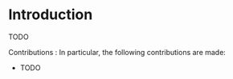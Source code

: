 # Introduction

TODO

Contributions
:   In particular, the following contributions are made:

* TODO
